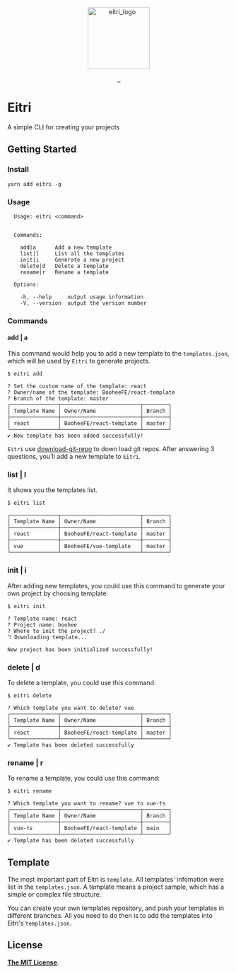 <p align="center">
	<img width="140" src="https://up.boohee.cn/house/u/fe/logo/eitri.png" alt="eitri_logo">
</p>
<p align="center">
	<a href="https://www.npmjs.com/package/eitri">
		<img src="https://img.shields.io/npm/v/eitri.svg" alt="">
	</a>
	<a href="https://www.npmjs.com/package/eitri">
		<img src="https://img.shields.io/npm/dt/eitri.svg" alt="">
	</a>
	<a href="LICENSE">
		<img src="https://img.shields.io/npm/l/eitri.svg" alt="">
	</a>
</p>

# Eitri

A simple CLI for creating your projects

## Getting Started

### Install

```shell
yarn add eitri -g
```

### Usage

```
  Usage: eitri <command>


  Commands:

    add|a      Add a new template
    list|l     List all the templates
    init|i     Generate a new project
    delete|d   Delete a template
    rename|r   Rename a template

  Options:

    -h, --help     output usage information
    -V, --version  output the version number
```

### Commands

#### add | a

This command would help you to add a new template to the `templates.json`, which will be used by `Eitri` to generate projects.

```
$ eitri add

? Set the custom name of the template: react
? Owner/name of the template: BooheeFE/react-template
? Branch of the template: master
┌───────────────┬─────────────────────────┬────────┐
│ Template Name │ Owner/Name              │ Branch │
├───────────────┼─────────────────────────┼────────┤
│ react         │ BooheeFE/react-template │ master │
└───────────────┴─────────────────────────┴────────┘
✔ New template has been added successfully!
```

`Eitri` use [download-git-repo](https://github.com/flipxfx/download-git-repo) to down load git repos. After answering 3 questions, you'll add a new template to `Eitri`.

### list | l

It shows you the templates list.

```
$ eitri list

┌───────────────┬─────────────────────────┬────────┐
│ Template Name │ Owner/Name              │ Branch │
├───────────────┼─────────────────────────┼────────┤
│ react         │ BooheeFE/react-template │ master │
├───────────────┼─────────────────────────┼────────┤
│ vue           │ BooheeFE/vue-template   │ master │
└───────────────┴─────────────────────────┴────────┘
```

### init | i

After adding new templates, you could use this command to generate your own project by choosing template.

```
$ eitri init

? Template name: react
? Project name: boohee
? Where to init the project? ./
⠹ Downloading template...

New project has been initialized successfully!
```

### delete | d

To delete a template, you could use this command:

```
$ eitri delete

? Which template you want to delete? vue
┌───────────────┬─────────────────────────┬────────┐
│ Template Name │ Owner/Name              │ Branch │
├───────────────┼─────────────────────────┼────────┤
│ react         │ BooheeFE/react-template │ master │
└───────────────┴─────────────────────────┴────────┘
✔ Template has been deleted successfully
```

### rename | r

To rename a template, you could use this command:

```
$ eitri rename

? Which template you want to rename? vue to vue-ts
┌───────────────┬─────────────────────────┬────────┐
│ Template Name │ Owner/Name              │ Branch │
├───────────────┼─────────────────────────┼────────┤
│ vue-ts        │ BooheeFE/react-template │ main   │
└───────────────┴─────────────────────────┴────────┘
✔ Template has been deleted successfully
```

## Template

The most important part of Eitri is `template`. All templates' infomation were list in the `templates.json`.
A template means a project sample, which has a simple or complex file structure.

You can create your own templates repository, and push your templates in different branches. All you need to do then is to add the templates into Eitri's `templates.json`.

## License

[**The MIT License**](LICENSE).
